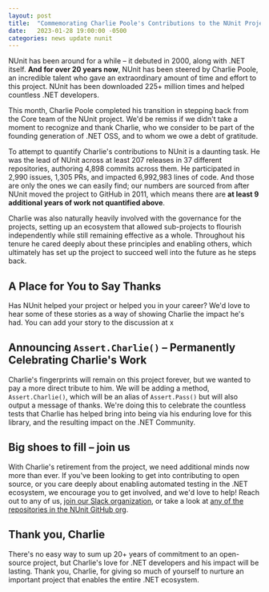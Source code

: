 ```yaml
---
layout: post
title:  "Commemorating Charlie Poole's Contributions to the NUnit Project"
date:   2023-01-28 19:00:00 -0500
categories: news update nunit
---
```


NUnit has been around for a while – it debuted in 2000, along with .NET itself. **And for over 20 years now**, NUnit has been steered by Charlie Poole, an incredible talent who gave an extraordinary amount of time and effort to this project. NUnit has been downloaded 225+ million times and helped countless .NET developers.

This month, Charlie Poole completed his transition in stepping back from the Core team of the NUnit project. We'd be remiss if we didn't take a moment to recognize and thank Charlie, who we consider to be part of the founding generation of .NET OSS, and to whom we owe a debt of gratitude.

To attempt to quantify Charlie's contributions to NUnit is a daunting task. He was the lead of NUnit across at least 207 releases in 37 different repositories, authoring 4,898 commits across them. He participated in 2,990 issues, 1,305 PRs, and impacted 6,992,983 lines of code. And those are only the ones we can easily find; our numbers are sourced from after NUnit moved the project to GitHub in 2011, which means there are **at least 9 additional years of work not quantified above**.

Charlie was also naturally heavily involved with the governance for the projects, setting up an ecosystem that allowed sub-projects to flourish independently while still remaining effective as a whole. Throughout his tenure he cared deeply about these principles and enabling others, which ultimately has set up the project to succeed well into the future as he steps back.

## A Place for You to Say Thanks

Has NUnit helped your project or helped you in your career? We'd love to hear some of these stories as a way of showing Charlie the impact he's had. You can add your story to the discussion at x

## Announcing `Assert.Charlie()` – Permanently Celebrating Charlie's Work

Charlie's fingerprints will remain on this project forever, but we wanted to pay a more direct tribute to him. We will be adding a method, `Assert.Charlie()`, which will be an alias of `Assert.Pass()` but will also output a message of thanks. We're doing this to celebrate the countless tests that Charlie has helped bring into being via his enduring love for this library, and the resulting impact on the .NET Community.

## Big shoes to fill – join us

With Charlie's retirement from the project, we need additional minds now more than ever. If you've been looking to get into contributing to open source, or you care deeply about enabling automated testing in the .NET ecosystem, we encourage you to get involved, and we'd love to help! Reach out to any of us, [join our Slack organization](https://join.slack.com/t/nunit/shared_invite/zt-jz58jw68-Led8y3WH4n2a~Y5WjuOpKA), or take a look at [any of the repositories in the NUnit GitHub org](http://github.com/nunit).

## Thank you, Charlie

There's no easy way to sum up 20+ years of commitment to an open-source project, but Charlie's love for .NET developers and his impact will be lasting. Thank you, Charlie, for giving so much of yourself to nurture an important project that enables the entire .NET ecosystem.
